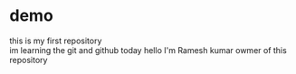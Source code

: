 # demo
this is my first repository
<br>
im learning the git and github today
hello I'm Ramesh kumar owmer of this repository